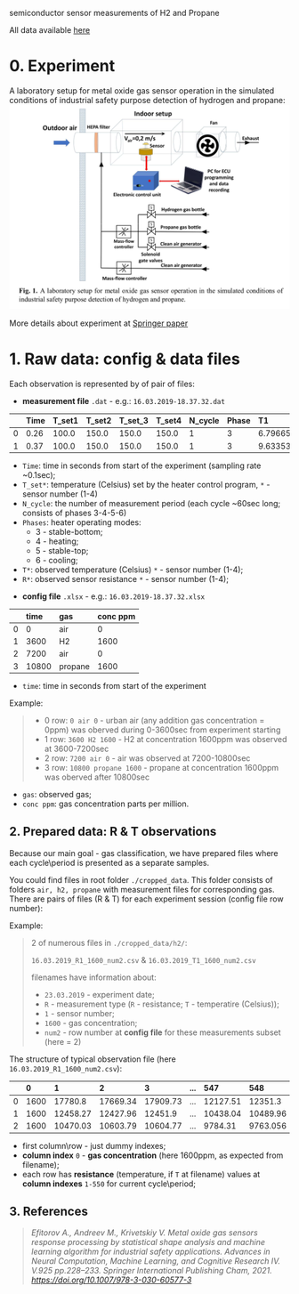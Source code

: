 semiconductor sensor measurements of H2 and Propane

All data available [here](https://cloud.mail.ru/public/DSYb/4rDP3QPh5)

# 0. Experiment

A laboratory setup for metal oxide gas sensor operation in the simulated conditions of industrial safety purpose detection of hydrogen and propane:
![experiment_schema](https://raw.githubusercontent.com/Lcpssm/h2_propane/main/experiment_scheme.png)

More details about experiment at [Springer paper](https://link.springer.com/chapter/10.1007/978-3-030-60577-3_26)

# 1. Raw data: config & data files

Each observation is represented by of pair of files: 

* **measurement file** `.dat` - e.g.:  `16.03.2019-18.37.32.dat`

|  | Time | T_set1 | T_set2 | T_set_3 | T_set4 | N_cycle | Phase | T1 | R1 | T2 | R2 | T3 | R3 | T4 | R4 | 
| :- | :- | :- | :- | :- | :- | :- | :- | :- | :- | :- | :- | :- | :- | :- | :- |
| 0 | 0.26 | 100.0 | 150.0 | 150.0 | 150.0 | 1 | 3 | 6.796659 | 1017631.0 | 16.99999 | 3738238.0 | 13.96551 | 364169200.0 | 16.15645 | 138198600.0 |
| 1 | 0.37 | 100.0 | 150.0 | 150.0 | 150.0 | 1 | 3 | 9.633535 | 918182.3 | 21.88888 | 3400904.0 | 19.02298 | 247933100.0 | 20.91836 | 86560560.0 |

- `Time`: time in seconds from start of the experiment (sampling rate ~0.1sec);
- `T_set*`: temperature (Celsius) set by the heater control program, `*` - sensor number (1-4)
- `N_cycle`: the number of measurement period (each cycle ~60sec long; consists of phases 3-4-5-6)
- `Phases`: heater operating modes:
    - 3 - stable-bottom; 
    - 4 - heating;
    - 5 - stable-top;
    - 6 - cooling;
- `T*`: observed temperature (Celsius) `*` - sensor number (1-4);
- `R*`: observed sensor resistance `*` - sensor number (1-4);


* **config file** `.xlsx` - e.g.: `16.03.2019-18.37.32.xlsx`

|  | time | gas | conc ppm |
| :- | :- | :- | :- |
| 0 | 0 | air | 0 |
| 1 | 3600 | H2 | 1600 |
| 2 | 7200 | air | 0 |
| 3 | 10800 | propane | 1600 |

- `time`: time in seconds from start of the experiment 

Example: 
>    * 0 row: `0 air 0` -  urban air (any addition gas concentration = 0ppm) was oberved during 0-3600sec from experiment starting
>    * 1 row: `3600 H2 1600` - H2 at concentration 1600ppm was observed at 3600-7200sec
>    * 2 row: `7200 air 0` - air was observed at 7200-10800sec
>    * 3 row: `10800 propane 1600` - propane at concentration 1600ppm was oberved after 10800sec
 
    
- `gas`: observed gas;
- `conc ppm`: gas concentration parts per million.

## 2. Prepared data: R & T observations

Because our main goal - gas classification, we have prepared files where each cycle\period is presented as a separate samples.

You could find files in root folder `./cropped_data`. This folder consists of folders `air, h2, propane` with measurement files for corresponding gas. There are pairs of files (R & T) for each experiment session (config file row number):

Example:
> 2 of numerous files in `./cropped_data/h2/`:
>
> `16.03.2019_R1_1600_num2.csv` & `16.03.2019_T1_1600_num2.csv`
>
> filenames have information about:
> - `23.03.2019` - experiment date;
> - `R` - measurement type (`R` - resistance; `T` - temperatire (Celsius));
> - `1` - sensor number;
> - `1600` - gas concentration;
> - `num2` - row number at **config file** for these measurements subset (here = 2)

The structure of typical observation file (here `16.03.2019_R1_1600_num2.csv`):

|  | 0 | 1 | 2 | 3 | ... | 547 | 548 | 549 | 550 |
| :- | :- | :- | :- | :- | :- | :- | :- | :- | :- |
| 0 | 1600 | 17780.8 | 17669.34 | 17909.73 | ... | 12127.51 | 12351.3 | 12496.23 | 12587.69 |
| 1 | 1600 | 12458.27 | 12427.96 | 12451.9 | ... | 10438.04 | 10489.96 | 10574.12 | 10580.16 |
| 2 | 1600 | 10470.03 | 10603.79 | 10604.77 | ... | 9784.31 | 9763.056 | 9759.589 | 9591.474 |

* first column\row - just dummy indexes;
* **column index** `0` - **gas concentration** (here 1600ppm, as expected from filename);
* each row has **resistance** (temperature, if `T` at filename) values at **column indexes** `1-550` for current cycle\period;

## 3. References
>  *Efitorov A., Andreev M., Krivetskiy V. Metal oxide gas sensors response processing by statistical shape analysis and machine learning algorithm for industrial safety applications. Advances in Neural Computation, Machine Learning, and Cognitive Research IV. V.925 pp.228–233. Springer International Publishing Cham, 2021. https://doi.org/10.1007/978-3-030-60577-3*

